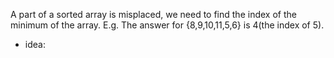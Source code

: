 A part of a sorted array is misplaced, we need to find the index of the minimum of the array.
E.g. The answer for {8,9,10,11,5,6} is 4(the index of 5).
* idea:
  
